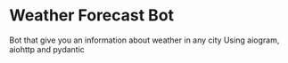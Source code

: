 # Weather Forecast Bot
 Bot that give you an information about weather in any city
 Using aiogram, aiohttp and pydantic
